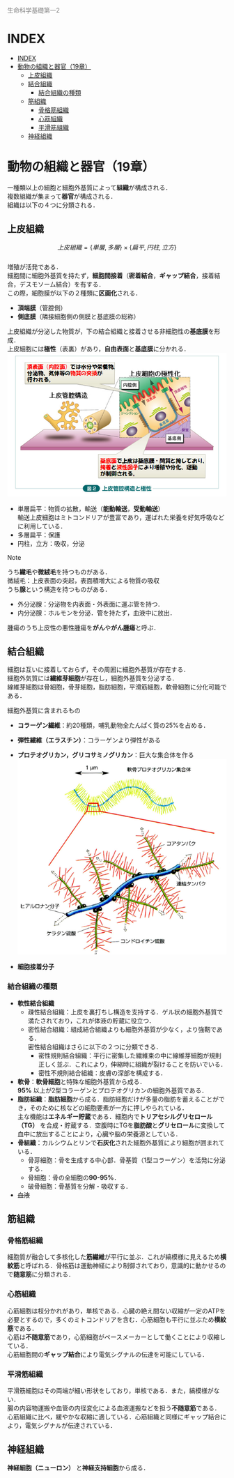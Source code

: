 <span style="color: gray; ">生命科学基礎第一2</span>
# INDEX

- [INDEX](#index)
- [動物の組織と器官（19章）](#動物の組織と器官19章)
  - [上皮組織](#上皮組織)
  - [結合組織](#結合組織)
    - [結合組織の種類](#結合組織の種類)
  - [筋組織](#筋組織)
    - [骨格筋組織](#骨格筋組織)
    - [心筋組織](#心筋組織)
    - [平滑筋組織](#平滑筋組織)
  - [神経組織](#神経組織)


# 動物の組織と器官（19章）
一種類以上の細胞と細胞外基質によって**組織**が構成される．  
複数組織が集まって**器官**が構成される．  
組織は以下の４つに分類される．

## 上皮組織
$$上皮組織 = \{単層, 多層\} \times \{扁平, 円柱, 立方\}$$  
増殖が活発である．  
細胞間に細胞外基質を持たず，**細胞間接着**（**密着結合**，**ギャップ結合**，接着結合，デスモソーム結合）を有する．  
この際，細胞膜が以下の２種類に**区画化**される．  
- **頂端膜**（管腔側）
- **側底膜**（隣接細胞側の側膜と基底膜の総称）  

上皮組織が分泌した物質が，下の結合組織と接着させる非細胞性の**基底膜**を形成．  
上皮細胞には**極性**（表裏）があり，**自由表面**と**基底膜**に分かれる．  
![image](img1.jpg "image")

- 単層扁平：物質の拡散，輸送（**能動輸送**，**受動輸送**）  
    輸送上皮細胞はミトコンドリアが豊富であり，運ばれた栄養を好気呼吸などに利用している．  
- 多層扁平：保護  
- 円柱，立方：吸収，分泌  

>[!NOTE]
>うち**繊毛**や**微絨毛**を持つものがある．  
>微絨毛：上皮表面の突起，表面積増大による物質の吸収  
>うち**腺**という構造を持つものがある．
>- 外分泌腺：分泌物を内表面・外表面に運ぶ管を持つ．  
>- 内分泌腺：ホルモンを分泌．管を持たず，血液中に放出．

腫瘍のうち上皮性の悪性腫瘍を**がん**や**がん腫瘍**と呼ぶ．  

## 結合組織
細胞は互いに接着しておらず，その周囲に細胞外基質が存在する．  
細胞外気質には**繊維芽細胞**が存在し，細胞外基質を分泌する．  
線維芽細胞は骨細胞，骨芽細胞，脂肪細胞，平滑筋細胞，軟骨細胞に分化可能である．　　

細胞外基質に含まれるもの  
- **コラーゲン繊維**：約20種類，哺乳動物全たんぱく質の25%を占める．
- **弾性繊維（エラスチン）**：コラーゲンより弾性がある
- **プロテオグリカン，グリコサミノグリカン**：巨大な集合体を作る
![image](img2.png "image")

- **細胞接着分子**

### 結合組織の種類
- **軟性結合組織**
  - 疎性結合組織：上皮を裏打ちし構造を支持する．ゲル状の細胞外基質で満たされており，これが体液の貯蔵に役立つ．
  - 密性結合組織：組成結合組織よりも細胞外基質が少なく，より強靭である．  
    密性結合組織はさらに以下の２つに分類できる．  
    - 密性規則結合組織：平行に密集した繊維束の中に線維芽細胞が規則正しく並ぶ．これにより，伸縮時に組織が裂けることを防いでいる．
    - 密性不規則結合組織：皮膚の深部を構成する．
- **軟骨**：**軟骨細胞**と特殊な細胞外基質から成る．  
  **95%** 以上が2型コラーゲンとプロテオグリカンの細胞外基質である．
- **脂肪組織**：**脂肪細胞**から成る．脂肪細胞だけが多量の脂肪を蓄えることができ，そのために核などの細胞要素が一方に押しやられている．  
主な機能は**エネルギー貯蔵**である．細胞内で**トリアセシルグリセロール（TG）** を合成・貯蔵する．空腹時にTGを**脂肪酸**と**グリセロール**に変換して血中に放出することにより，心臓や脳の栄養源としている．  
- **骨組織**：カルシウムとリンで**石灰化**された細胞外基質により細胞が囲まれている．
  - 骨芽細胞：骨を生成する中心部．骨基質（1型コラーゲン）を活発に分泌する．
  - 骨細胞：骨の全細胞の**90-95%**．
  - 破骨細胞：骨基質を分解・吸収する．
- ~~血液~~

## 筋組織
### 骨格筋組織
細胞質が融合して多核化した**筋繊維**が平行に並ぶ．これが縞模様に見えるため**横紋筋**と呼ばれる．骨格筋は運動神経により制御されており，意識的に動かせるので**随意筋**に分類される．

### 心筋組織
心筋細胞は枝分かれがあり，単核である．心臓の絶え間ない収縮が一定のATPを必要とするので，多くのミトコンドリアを含む．心筋細胞も平行に並ぶため**横紋筋**である．  
心筋は**不随意筋**であり，心筋細胞がペースメーカーとして働くことにより収縮している．  
心筋細胞間の**ギャップ結合**により電気シグナルの伝達を可能にしている．

### 平滑筋組織
平滑筋細胞はその両端が細い形状をしており，単核である．また，縞模様がない．  
腸の内容物運搬や血管の内径変化による血液運搬などを担う**不随意筋**である．  
心筋組織に比べ，緩やかな収縮に適している．心筋組織と同様にギャップ結合により，電気シグナルが伝達されている．

## 神経組織
**神経細胞（ニューロン）** と**神経支持細胞**から成る．
